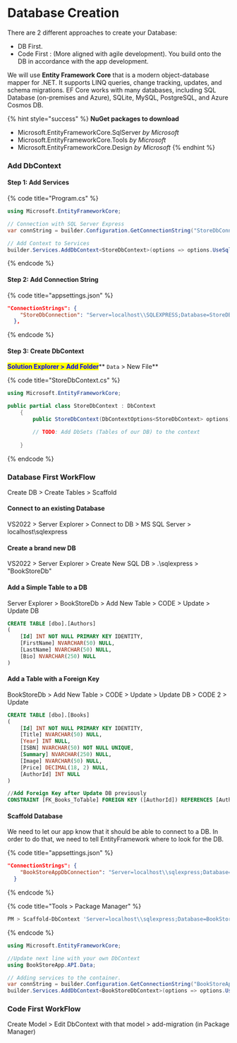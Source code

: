 # Database Creation

There are 2 different approaches to create your Database:

* DB First.
* Code First : (More aligned with agile development). You build onto the DB in accordance with the app development.

We will use **Entity Framework Core** that is a modern object-database mapper for .NET. It supports LINQ queries, change tracking, updates, and schema migrations. EF Core works with many databases, including SQL Database (on-premises and Azure), SQLite, MySQL, PostgreSQL, and Azure Cosmos DB.

{% hint style="success" %}
**NuGet packages to download**

* Microsoft.EntityFrameworkCore.SqlServer _by Microsoft_
* Microsoft.EntityFrameworkCore.Tools _by Microsoft_
* Microsoft.EntityFrameworkCore.Design _by Microsoft_
{% endhint %}

### Add DbContext

#### Step 1: Add Services

{% code title="Program.cs" %}
```csharp
using Microsoft.EntityFrameworkCore;

// Connection with SQL Server Express
var connString = builder.Configuration.GetConnectionString("StoreDbConnection");

// Add Context to Services
builder.Services.AddDbContext<StoreDbContext>(options => options.UseSqlServer(connString));
```
{% endcode %}

#### Step 2: Add Connection String

{% code title="appsettings.json" %}
```json
"ConnectionStrings": {
    "StoreDbConnection": "Server=localhost\\SQLEXPRESS;Database=StoreDB;Trusted_Connection=True;"
  },
```
{% endcode %}

#### Step 3: Create DbContext

<mark style="color:blue;">**Solution Explorer > Add Folder**</mark>** **<mark style="color:red;">**`Data`**</mark>** **<mark style="color:blue;">**> New File**</mark>

{% code title="StoreDbContext.cs" %}
```csharp
using Microsoft.EntityFrameworkCore;

public partial class StoreDbContext : DbContext
    {
        public StoreDbContext(DbContextOptions<StoreDbContext> options) : base(options) { }

        // TODO: Add DbSets (Tables of our DB) to the context
        
    }
```
{% endcode %}

### Database First WorkFlow

Create DB > Create Tables > Scaffold

#### Connect to an existing Database

VS2022 > Server Explorer > Connect to DB > MS SQL Server > localhost\sqlexpress

#### Create a brand new DB

VS2022 > Server Explorer > Create New SQL DB > .\sqlexpress > "BookStoreDb"

#### Add a Simple Table to a DB

Server Explorer > BookStoreDb > Add New Table > CODE > Update > Update DB

```sql
CREATE TABLE [dbo].[Authors]
(
    [Id] INT NOT NULL PRIMARY KEY IDENTITY,
    [FirstName] NVARCHAR(50) NULL,
    [LastName] NVARCHAR(50) NULL,
    [Bio] NVARCHAR(250) NULL
)
```

#### Add a Table with a Foreign Key

BookStoreDb > Add New Table > CODE > Update > Update DB > CODE 2 > Update&#x20;

```sql
CREATE TABLE [dbo].[Books]
(
    [Id] INT NOT NULL PRIMARY KEY IDENTITY,
    [Title] NVARCHAR(50) NULL,
    [Year] INT NULL,
    [ISBN] NVARCHAR(50) NOT NULL UNIQUE,
    [Summary] NVARCHAR(250) NULL,
    [Image] NVARCHAR(50) NULL,
    [Price] DECIMAL(18, 2) NULL,
    [AuthorId] INT NULL    
)
```

```sql
//Add Foreign Key after Update DB previously
CONSTRAINT [FK_Books_ToTable] FOREIGN KEY ([AuthorId]) REFERENCES [Authors]([Id])
```

#### Scaffold Database

We need to let our app know that it should be able to connect to a DB. In order to do that, we need to tell EntityFramework where to look for the DB.

{% code title="appsettings.json" %}
```json
"ConnectionStrings": {
    "BookStoreAppDbConnection": "Server=localhost\\sqlexpress;Database=BookStoreDb;Trusted_Connection=True;MultipleActiveResultSets=true"
  }
```
{% endcode %}

{% code title="Tools > Package Manager" %}
```bash
PM > Scaffold-DbContext 'Server=localhost\\sqlexpress;Database=BookStoreDb;Trusted_Connection=True;MultipleActiveResultSets=true' Microsoft.EntityFrameworkCore.SqlServer -ContextDir Data -OutputDir Data
```
{% endcode %}

```csharp
using Microsoft.EntityFrameworkCore;

//Update next line with your own DbContext
using BookStoreApp.API.Data;

// Adding services to the container.
var connString = builder.Configuration.GetConnectionString("BookStoreAppDbConnection");
builder.Services.AddDbContext<BookStoreDbContext>(options => options.UseSqlServer(connString));
```

### Code First WorkFlow

Create Model > Edit DbContext with that model > add-migration (in Package Manager)
